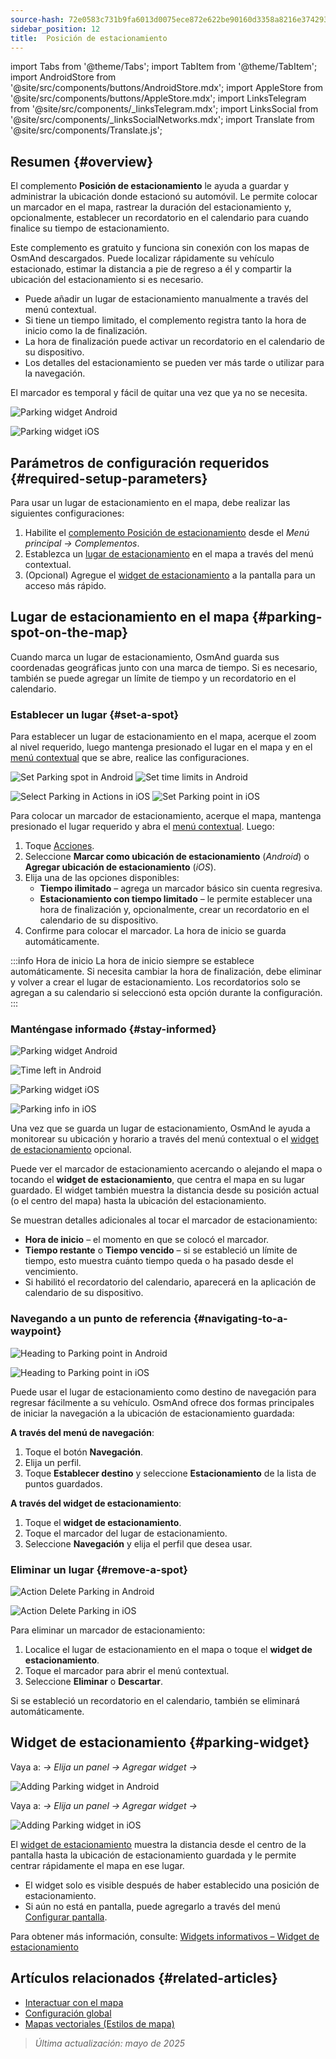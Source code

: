 ```yaml
---
source-hash: 72e0583c731b9fa6013d0075ece872e622be90160d3358a8216e374293cf5f00
sidebar_position: 12
title:  Posición de estacionamiento
---
```

import Tabs from '@theme/Tabs';
import TabItem from '@theme/TabItem';
import AndroidStore from '@site/src/components/buttons/AndroidStore.mdx';
import AppleStore from '@site/src/components/buttons/AppleStore.mdx';
import LinksTelegram from '@site/src/components/_linksTelegram.mdx';
import LinksSocial from '@site/src/components/_linksSocialNetworks.mdx';
import Translate from '@site/src/components/Translate.js';



## Resumen {#overview}

El complemento **Posición de estacionamiento** le ayuda a guardar y administrar la ubicación donde estacionó su automóvil. Le permite colocar un marcador en el mapa, rastrear la duración del estacionamiento y, opcionalmente, establecer un recordatorio en el calendario para cuando finalice su tiempo de estacionamiento.

Este complemento es gratuito y funciona sin conexión con los mapas de OsmAnd descargados. Puede localizar rápidamente su vehículo estacionado, estimar la distancia a pie de regreso a él y compartir la ubicación del estacionamiento si es necesario.

- Puede añadir un lugar de estacionamiento manualmente a través del menú contextual.
- Si tiene un tiempo limitado, el complemento registra tanto la hora de inicio como la de finalización.
- La hora de finalización puede activar un recordatorio en el calendario de su dispositivo.
- Los detalles del estacionamiento se pueden ver más tarde o utilizar para la navegación.

El marcador es temporal y fácil de quitar una vez que ya no se necesita.

<Tabs groupId="operating-systems" queryString="current-os">

<TabItem value="android" label="Android">

![Parking widget Android](@site/static/img/plugins/parking/parking_widget_android.png)

</TabItem>

<TabItem value="ios" label="iOS">

![Parking widget iOS](@site/static/img/plugins/parking/parking_widget_ios.png)

</TabItem>

</Tabs>


## Parámetros de configuración requeridos {#required-setup-parameters}

Para usar un lugar de estacionamiento en el mapa, debe realizar las siguientes configuraciones:

1. Habilite el [complemento Posición de estacionamiento](../plugins/index.md#enable--disable) desde el *Menú principal → Complementos*.
2. Establezca un [lugar de estacionamiento](#set-a-spot) en el mapa a través del menú contextual.
3. (Opcional) Agregue el [widget de estacionamiento](#parking-widget) a la pantalla para un acceso más rápido.


## Lugar de estacionamiento en el mapa {#parking-spot-on-the-map}

Cuando marca un lugar de estacionamiento, OsmAnd guarda sus coordenadas geográficas junto con una marca de tiempo. Si es necesario, también se puede agregar un límite de tiempo y un recordatorio en el calendario.


### Establecer un lugar {#set-a-spot}

Para establecer un lugar de estacionamiento en el mapa, acerque el zoom al nivel requerido, luego mantenga presionado el lugar en el mapa y en el [menú contextual](../map/map-context-menu.md) que se abre, realice las configuraciones.

<Tabs groupId="operating-systems" queryString="current-os">

<TabItem value="android" label="Android">

![Set Parking spot in Android](@site/static/img/plugins/parking/and_set_p_point_limit.png) ![Set time limits in Android](@site/static/img/plugins/parking/and_set_p_point4_.png)

</TabItem>

<TabItem value="ios" label="iOS">

![Select Parking in Actions in iOS](@site/static/img/plugins/parking/ios_set_p_point2.png) ![Set Parking point in iOS](@site/static/img/plugins/parking/ios_set_p_point3_-2.png)

</TabItem>

</Tabs>

Para colocar un marcador de estacionamiento, acerque el mapa, mantenga presionado el lugar requerido y abra el [menú contextual](../map/map-context-menu.md). Luego:

1. Toque [Acciones](../map/map-context-menu#actions).
2. Seleccione **Marcar como ubicación de estacionamiento** (*Android*) o **Agregar ubicación de estacionamiento** (*iOS*).
3. Elija una de las opciones disponibles:
   - **Tiempo ilimitado** – agrega un marcador básico sin cuenta regresiva.
   - **Estacionamiento con tiempo limitado** – le permite establecer una hora de finalización y, opcionalmente, crear un recordatorio en el calendario de su dispositivo.
4. Confirme para colocar el marcador. La hora de inicio se guarda automáticamente.

:::info Hora de inicio
La hora de inicio siempre se establece automáticamente. Si necesita cambiar la hora de finalización, debe eliminar y volver a crear el lugar de estacionamiento. Los recordatorios solo se agregan a su calendario si seleccionó esta opción durante la configuración.
:::


### Manténgase informado {#stay-informed}

<Tabs groupId="operating-systems" queryString="current-os">

<TabItem value="android" label="Android">

![Parking widget Android](@site/static/img/plugins/parking/parking_widget_android.png)

![Time left in Android](@site/static/img/plugins/parking/and_parking_info_left.png)

</TabItem>

<TabItem value="ios" label="iOS">

![Parking widget iOS](@site/static/img/plugins/parking/parking_widget_ios.png)

![Parking info in iOS](@site/static/img/plugins/parking/ios_parking_info.png)


</TabItem>

</Tabs>

Una vez que se guarda un lugar de estacionamiento, OsmAnd le ayuda a monitorear su ubicación y horario a través del menú contextual o el [widget de estacionamiento](#parking-widget) opcional.

Puede ver el marcador de estacionamiento acercando o alejando el mapa o tocando el **widget de estacionamiento**, que centra el mapa en su lugar guardado. El widget también muestra la distancia desde su posición actual (o el centro del mapa) hasta la ubicación del estacionamiento.

Se muestran detalles adicionales al tocar el marcador de estacionamiento:

- **Hora de inicio** – el momento en que se colocó el marcador.
- **Tiempo restante** o **Tiempo vencido** – si se estableció un límite de tiempo, esto muestra cuánto tiempo queda o ha pasado desde el vencimiento.
- Si habilitó el recordatorio del calendario, aparecerá en la aplicación de calendario de su dispositivo.


### Navegando a un punto de referencia {#navigating-to-a-waypoint}

<Tabs groupId="operating-systems" queryString="current-os">

<TabItem value="android" label="Android">

![Heading to Parking point in Android](@site/static/img/plugins/parking/and_navigating_to_parking.png)

</TabItem>

<TabItem value="ios" label="iOS">

![Heading to Parking point in iOS](@site/static/img/plugins/parking/ios_going_to_parking.png)

</TabItem>

</Tabs>

Puede usar el lugar de estacionamiento como destino de navegación para regresar fácilmente a su vehículo. OsmAnd ofrece dos formas principales de iniciar la navegación a la ubicación de estacionamiento guardada:

**A través del menú de navegación**:

1. Toque el botón **Navegación**.
2. Elija un perfil.
3. Toque **Establecer destino** y seleccione **Estacionamiento** de la lista de puntos guardados.

**A través del widget de estacionamiento**:

1. Toque el **widget de estacionamiento**.
2. Toque el marcador del lugar de estacionamiento.
3. Seleccione **Navegación** y elija el perfil que desea usar.


### Eliminar un lugar {#remove-a-spot}

<Tabs groupId="operating-systems" queryString="current-os">

<TabItem value="android" label="Android">

![Action Delete Parking in Android](@site/static/img/map/context_menu_limited_parking.png)

</TabItem>

<TabItem value="ios" label="iOS">

<!-- ![Action Delete Parking in Android](@site/static/img/map/context_menu_limited_parking.png) -->

![Action Delete Parking in iOS](@site/static/img/map/context_menu_limited_parking_ios.png)

</TabItem>

</Tabs>

Para eliminar un marcador de estacionamiento:

1. Localice el lugar de estacionamiento en el mapa o toque el **widget de estacionamiento**.
2. Toque el marcador para abrir el menú contextual.
3. Seleccione **Eliminar** o **Descartar**.

Si se estableció un recordatorio en el calendario, también se eliminará automáticamente.


## Widget de estacionamiento {#parking-widget}

<Tabs groupId="operating-systems" queryString="current-os">

<TabItem value="android" label="Android">

Vaya a: *<Translate android="true" ids="shared_string_menu,map_widget_config"/> → Elija un panel → Agregar widget → <Translate android="true" ids="map_widget_parking"/>*

![Adding Parking widget in Android](@site/static/img/plugins/parking/and_adding_parking_widget_andr.png)

</TabItem>

<TabItem value="ios" label="iOS">

Vaya a: *<Translate ios="true" ids="shared_string_menu,layer_map_appearance"/> → Elija un panel → Agregar widget → <Translate ios="true" ids="parking_place"/>*

![Adding Parking widget in iOS](@site/static/img/plugins/parking/ios_adding_parking_widget-2.png)

</TabItem>

</Tabs>

El [widget de estacionamiento](../widgets/info-widgets.md#parking-widget) muestra la distancia desde el centro de la pantalla hasta la ubicación de estacionamiento guardada y le permite centrar rápidamente el mapa en ese lugar.

- El widget solo es visible después de haber establecido una posición de estacionamiento.
- Si aún no está en pantalla, puede agregarlo a través del menú [Configurar pantalla](../widgets/configure-screen.md).

Para obtener más información, consulte: [Widgets informativos – Widget de estacionamiento](https://osmand.net/docs/user/widgets/info-widgets#parking-widget)


## Artículos relacionados {#related-articles}

- [Interactuar con el mapa](../../user/map/interact-with-map.md)
- [Configuración global](../../user/personal/global-settings.md)
- [Mapas vectoriales (Estilos de mapa)](../../user/map/vector-maps.md)

> *Última actualización: mayo de 2025*
